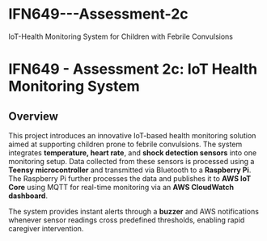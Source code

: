 # IFN649---Assessment-2c
IoT-Health Monitoring System for Children with Febrile Convulsions

# IFN649 - Assessment 2c: IoT Health Monitoring System

## Overview

This project introduces an innovative IoT-based health monitoring solution aimed at supporting children prone to febrile convulsions. The system integrates **temperature, heart rate**, and **shock detection sensors** into one monitoring setup. Data collected from these sensors is processed using a **Teensy microcontroller** and transmitted via Bluetooth to a **Raspberry Pi**. The Raspberry Pi further processes the data and publishes it to **AWS IoT Core** using MQTT for real-time monitoring via an **AWS CloudWatch dashboard**.

The system provides instant alerts through a **buzzer** and AWS notifications whenever sensor readings cross predefined thresholds, enabling rapid caregiver intervention.
